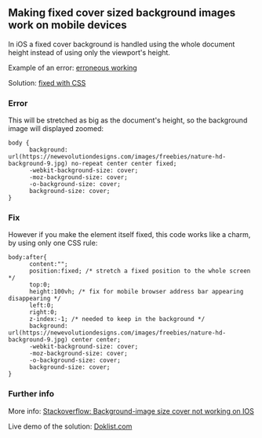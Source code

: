 ## Making fixed cover sized background images work on mobile devices

In iOS a fixed cover background is handled using the whole document height instead of using only the viewport's height. 

Example of an error: [erroneous working](https://sztojka.github.io/fixed-cover-background/index-wrong.html)

Solution: [fixed with CSS](https://sztojka.github.io/fixed-cover-background/)

### Error ###

This will be stretched as big as the document's height, so the background image will displayed zoomed:

```
body {
      background: url(https://newevolutiondesigns.com/images/freebies/nature-hd-background-9.jpg) no-repeat center center fixed;
      -webkit-background-size: cover;
      -moz-background-size: cover;
      -o-background-size: cover;
      background-size: cover;
}
```

### Fix ###

However if you make the element itself fixed, this code works like a charm, by using only one CSS rule:

```
body:after{
      content:"";
      position:fixed; /* stretch a fixed position to the whole screen */
      top:0;
      height:100vh; /* fix for mobile browser address bar appearing disappearing */
      left:0;
      right:0;
      z-index:-1; /* needed to keep in the background */
      background: url(https://newevolutiondesigns.com/images/freebies/nature-hd-background-9.jpg) center center;
      -webkit-background-size: cover;
      -moz-background-size: cover;
      -o-background-size: cover;
      background-size: cover;
}
```

### Further info ###

More info: [Stackoverflow: Background-image size cover not working on IOS](http://stackoverflow.com/questions/24154666/background-image-size-cover-not-working-on-ios/43058483#43058483)

Live demo of the solution: [Doklist.com](https://www.doklist.com)
